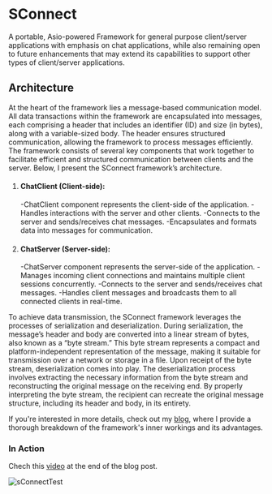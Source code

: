 # SConnect
A portable, Asio-powered Framework for general purpose client/server applications with emphasis on chat applications, while also remaining open to future enhancements that may extend its capabilities to support other types of client/server applications.

## Architecture
At the heart of the framework lies a message-based communication model. All data transactions within the framework are encapsulated into messages, each comprising a header that includes an identifier (ID) and size (in bytes), along with a variable-sized body. The header ensures structured communication, allowing the framework to process messages efficiently. The framework consists of several key components that work together to facilitate efficient and structured communication between clients and the server. Below, I present the SConnect framework’s architecture.

1. #### ChatClient (Client-side):
	-ChatClient component represents the client-side of the application.
	-Handles interactions with the server and other clients.
	-Connects to the server and sends/receives chat messages.
	-Encapsulates and formats data into messages for communication.
2.  #### ChatServer (Server-side):
	-ChatServer component represents the server-side of the application.
	-Manages incoming client connections and maintains multiple client sessions concurrently.
	-Connects to the server and sends/receives chat messages.
	-Handles client messages and broadcasts them to all connected clients in real-time.

To achieve data transmission, the SConnect framework leverages the processes of serialization and deserialization. During serialization, the message’s header and body are converted into a linear stream of bytes, also known as a “byte stream.” This byte stream represents a compact and platform-independent representation of the message, making it suitable for transmission over a network or storage in a file. Upon receipt of the byte stream, deserialization comes into play. The deserialization process involves extracting the necessary information from the byte stream and reconstructing the original message on the receiving end. By properly interpreting the byte stream, the recipient can recreate the original message structure, including its header and body, in its entirety.

If you're interested in more details, check out my [blog](https://saebnaser.com/), where I provide a thorough breakdown of the framework's inner workings and its advantages.

### In Action
Chech this [video](https://saebnaser.com/post/nwcppthree/) at the end of the blog post.

![sConnectTest](https://github.com/Saeb0x/SConnect/assets/56490771/1b0520fd-5d31-4ab4-b3ee-8fcd366b9f3d)

